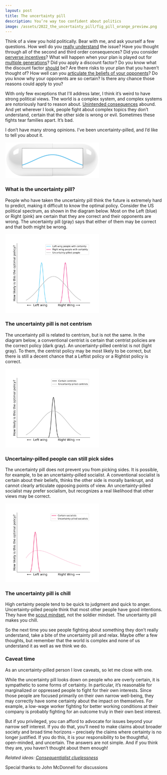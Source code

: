 ```yaml
---
layout: post
title: The uncertainty pill
description: You’re way too confident about politics
image: /assets/2022_the_uncertainty_pill/fig_pill_orange_preview.png
---
```



Think of a view you hold politically. Bear with me, and ask yourself a few questions. How well do you [really understand](https://www.psychologicalscience.org/news/releases/extreme-political-attitudes-may-stem-from-an-illusion-of-understanding.html) the issue? Have you thought through all of the second and third order consequences? Did you consider [perverse incentives](https://en.wikipedia.org/wiki/Perverse_incentive)? What will happen when your plan is played out for [multiple generations](https://forum.effectivealtruism.org/posts/LdZcit8zX89rofZf3/evidence-cluelessness-and-the-long-term-hilary-greaves)? Did you apply a discount factor? Do you know what the discount factor [should](https://drive.google.com/file/d/16xd6X53FSnwwepdReuBzdxQOU1wHc1Hz/view) be? Are there risks to your plan that you haven’t thought of? How well can you [articulate the beliefs of your opponents](https://www.lesswrong.com/tag/ideological-turing-tests)? Do you know why your opponents are so certain? Is there any chance those reasons could apply to you?

With only few exceptions that I'll address later, I think it’s weird to have strong political views. The world is a complex system, and complex systems are notoriously hard to reason about. [Unintended consequences](https://en.wikipedia.org/wiki/Unintended_consequences) abound. And yet wherever I look, people fight about complex topics they don’t understand, certain that the other side is wrong or evil. Sometimes these fights tear families apart. It’s bad.

I don’t have many strong opinions. I’ve been uncertainty-pilled, and I’d like to tell you about it.

<div class="wrapper">
  <img src='/assets/2022_the_uncertainty_pill/fig_pill.png' class="inner" style="position:relative border: #222 2px solid; max-width:60%;" >
</div>


### What is the uncertainty pill?
People who have taken the uncertainty pill think the future is extremely hard to predict, making it difficult to know the optimal policy. Consider the US political spectrum, as shown in the diagram below. Most on the Left (blue) or Right (pink) are certain that they are correct and their opponents are wrong. The uncertainty pill (gray) says that either of them may be correct and that both might be wrong. 

<div class="wrapper">
  <img src='/assets/2022_the_uncertainty_pill/fig_L_U_R.png' class="inner" style="position:relative border: #222 2px solid; max-width:60%;" >
</div>


### The uncertainty pill is not centrism
The uncertainty pill is related to centrism, but is not the same. In the diagram below, a conventional centrist is certain that centrist policies are the correct policy (dark gray). An uncertainty-pilled centrist is not (light gray). To them, the centrist policy may be most likely to be correct, but there is still a decent chance that a Leftist policy or a Rightist policy is correct.

<div class="wrapper">
  <img src='/assets/2022_the_uncertainty_pill/fig_C_U.png' class="inner" style="position:relative border: #222 2px solid; max-width:60%;" >
</div>

### Uncertainy-pilled people can still pick sides
The uncertainty pill does not prevent you from picking sides. It is possible, for example, to be an uncertainty-pilled socialist. A conventional socialist is certain about their beliefs, thinks the other side is morally bankrupt, and cannot clearly articulate opposing points of view. An uncertainty-pilled socialist may prefer socialism, but recognizes a real likelihood that other views may be correct. 

<div class="wrapper">
  <img src='/assets/2022_the_uncertainty_pill/fig_S_U.png' class="inner" style="position:relative border: #222 2px solid; max-width:60%;" >
</div>


### The uncertainty pill is chill
High certainty people tend to be quick to judgment and quick to anger. Uncertainty-pilled people think that most other people have good intentions. They have the [scout mindset](https://www.amazon.com/Scout-Mindset-Perils-Defensive-Thinking/dp/0735217556), not the soldier mindset. The uncertainty pill makes you chill.

So the next time you see people fighting about something they don’t really understand, take a bite of the uncertainty pill and relax. Maybe offer a few thoughts, but remember that the world is complex and none of us understand it as well as we think we do.

### Caveat time
As an uncertainty-pilled person I love caveats, so let me close with one. 

While the uncertainty pill looks down on people who are overly certain, it is sympathetic to some forms of certainty. In particular, it’s reasonable for marginalized or oppressed people to fight for their own interests. Since those people are focused primarily on their own narrow well-being, they may correctly have some certainty about the impact on themselves. For example, a low-wage worker fighting for better working conditions at their company is probably fighting for an outcome truly in their own best interest.

But if you privileged, you can afford to advocate for issues beyond your narrow self interest. If you do that, you’ll need to make claims about broader society and broad time horizons – precisely the claims where certainty is no longer justified. If you do this, it is your responsibility to be thoughtful, open-minded, and uncertain. The answers are not simple. And if you think they are, you haven’t thought about them enough!

_Related ideas: [Consequentialist cluelessness](https://forum.effectivealtruism.org/tag/cluelessness)_
<div class="caption">
Special thanks to John McDonnell for discussions
</div>